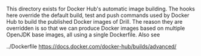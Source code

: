 This directory exists for Docker Hub's automatic image building. The hooks 
here override the default build, test and push commands used by Docker Hub
to build the published Docker images of Drill.  The reason they are overridden
is so that we can produce Docker images based on multiple OpenJDK base images,
all using a single Dockerfile.  Also see

../Dockerfile
https://docs.docker.com/docker-hub/builds/advanced/

